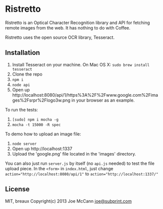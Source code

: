 Ristretto
=

Ristretto is an Optical Character Recognition library and API for fetching remote images from the web. It has nothing to do with Coffee.

Ristretto uses the open source OCR library, Tesseract.

Installation
-

1. Install Tesseract on your machine. On Mac OS X: `sudo brew install tesseract`
2. Clone the repo 
3. `npm i`
4. `node api`
5. Open up http://localhost:8080/api/1/https%3A%2F%2Fwww.google.com%2Fimages%2Fsrpr%2Flogo3w.png in your browser as an example.

To run the tests:

1. `[sudo] npm i mocha -g`
2. `mocha -t 15000 -R spec`

To demo how to upload an image file:

1. `node server`
2. Open up http://localhost:1337
3. Upload the 'google.png' file located in the 'images' directory.

You can also just run `server.js` by itself (no `api.js` needed) to test the file upload piece.  In the `<form>` in `index.html`, just change
`action="http://localhost:8080/api/1"`
to
`action="http://localhost:1337/"`

License
-

MIT, breaux
Copyright(c) 2013 
Joe McCann <joe@subprint.com>